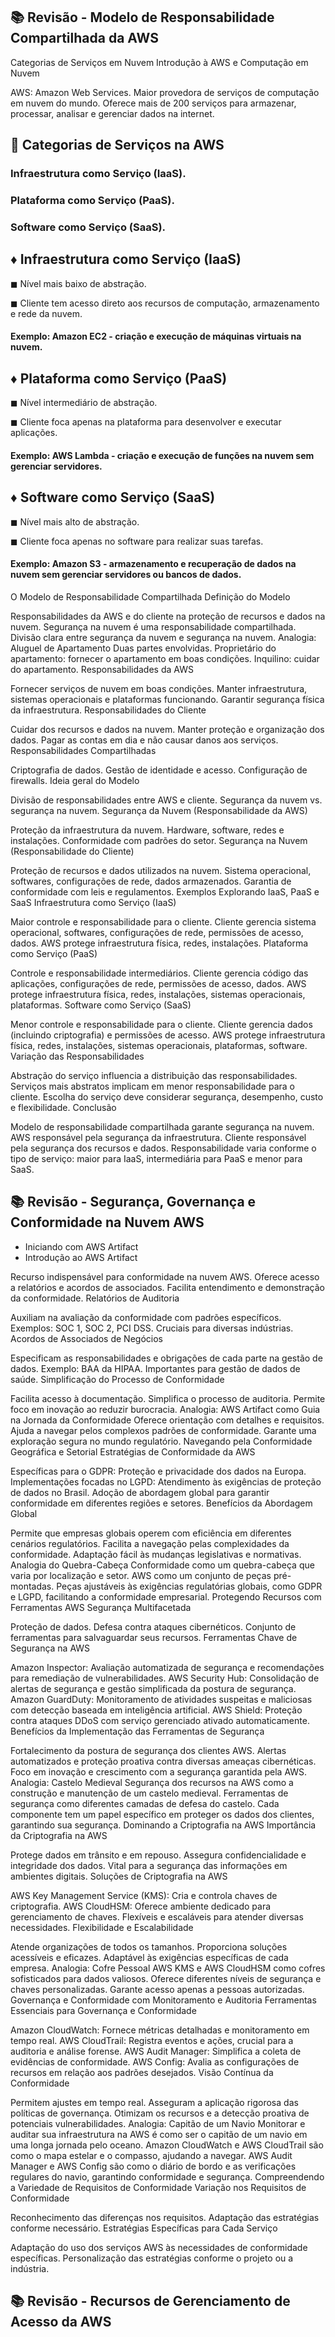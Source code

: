 ## 📚 Revisão - Modelo de Responsabilidade Compartilhada da AWS
Categorias de Serviços em Nuvem
Introdução à AWS e Computação em Nuvem

AWS: Amazon Web Services.
Maior provedora de serviços de computação em nuvem do mundo.
Oferece mais de 200 serviços para armazenar, processar, analisar e gerenciar dados na internet.

## 📍 Categorias de Serviços na AWS

### Infraestrutura como Serviço (IaaS).
### Plataforma como Serviço (PaaS).
### Software como Serviço (SaaS).

## ♦ Infraestrutura como Serviço (IaaS)
◼ Nível mais baixo de abstração.

◼ Cliente tem acesso direto aos recursos de computação, armazenamento e rede da nuvem.
#### Exemplo: Amazon EC2 - criação e execução de máquinas virtuais na nuvem.

## ♦ Plataforma como Serviço (PaaS)
◼ Nível intermediário de abstração.

◼ Cliente foca apenas na plataforma para desenvolver e executar aplicações.
#### Exemplo: AWS Lambda - criação e execução de funções na nuvem sem gerenciar servidores.

## ♦ Software como Serviço (SaaS)
◼ Nível mais alto de abstração.

◼ Cliente foca apenas no software para realizar suas tarefas.
#### Exemplo: Amazon S3 - armazenamento e recuperação de dados na nuvem sem gerenciar servidores ou bancos de dados.

O Modelo de Responsabilidade Compartilhada
Definição do Modelo

Responsabilidades da AWS e do cliente na proteção de recursos e dados na nuvem.
Segurança na nuvem é uma responsabilidade compartilhada.
Divisão clara entre segurança da nuvem e segurança na nuvem.
Analogia: Aluguel de Apartamento
Duas partes envolvidas.
Proprietário do apartamento: fornecer o apartamento em boas condições.
Inquilino: cuidar do apartamento.
Responsabilidades da AWS

Fornecer serviços de nuvem em boas condições.
Manter infraestrutura, sistemas operacionais e plataformas funcionando.
Garantir segurança física da infraestrutura.
Responsabilidades do Cliente

Cuidar dos recursos e dados na nuvem.
Manter proteção e organização dos dados.
Pagar as contas em dia e não causar danos aos serviços.
Responsabilidades Compartilhadas

Criptografia de dados.
Gestão de identidade e acesso.
Configuração de firewalls.
Ideia geral do Modelo

Divisão de responsabilidades entre AWS e cliente.
Segurança da nuvem vs. segurança na nuvem.
Segurança da Nuvem (Responsabilidade da AWS)

Proteção da infraestrutura da nuvem.
Hardware, software, redes e instalações.
Conformidade com padrões do setor.
Segurança na Nuvem (Responsabilidade do Cliente)

Proteção de recursos e dados utilizados na nuvem.
Sistema operacional, softwares, configurações de rede, dados armazenados.
Garantia de conformidade com leis e regulamentos.
Exemplos Explorando IaaS, PaaS e SaaS
Infraestrutura como Serviço (IaaS)

Maior controle e responsabilidade para o cliente.
Cliente gerencia sistema operacional, softwares, configurações de rede, permissões de acesso, dados.
AWS protege infraestrutura física, redes, instalações.
Plataforma como Serviço (PaaS)

Controle e responsabilidade intermediários.
Cliente gerencia código das aplicações, configurações de rede, permissões de acesso, dados.
AWS protege infraestrutura física, redes, instalações, sistemas operacionais, plataformas.
Software como Serviço (SaaS)

Menor controle e responsabilidade para o cliente.
Cliente gerencia dados (incluindo criptografia) e permissões de acesso.
AWS protege infraestrutura física, redes, instalações, sistemas operacionais, plataformas, software.
Variação das Responsabilidades

Abstração do serviço influencia a distribuição das responsabilidades.
Serviços mais abstratos implicam em menor responsabilidade para o cliente.
Escolha do serviço deve considerar segurança, desempenho, custo e flexibilidade.
Conclusão

Modelo de responsabilidade compartilhada garante segurança na nuvem.
AWS responsável pela segurança da infraestrutura.
Cliente responsável pela segurança dos recursos e dados.
Responsabilidade varia conforme o tipo de serviço: maior para IaaS, intermediária para PaaS e menor para SaaS.

## 📚 Revisão - Segurança, Governança e Conformidade na Nuvem AWS
- Iniciando com AWS Artifact
- Introdução ao AWS Artifact

Recurso indispensável para conformidade na nuvem AWS.
Oferece acesso a relatórios e acordos de associados.
Facilita entendimento e demonstração da conformidade.
Relatórios de Auditoria

Auxiliam na avaliação da conformidade com padrões específicos.
Exemplos: SOC 1, SOC 2, PCI DSS.
Cruciais para diversas indústrias.
Acordos de Associados de Negócios

Especificam as responsabilidades e obrigações de cada parte na gestão de dados.
Exemplo: BAA da HIPAA.
Importantes para gestão de dados de saúde.
Simplificação do Processo de Conformidade

Facilita acesso à documentação.
Simplifica o processo de auditoria.
Permite foco em inovação ao reduzir burocracia.
Analogia: AWS Artifact como Guia na Jornada da Conformidade
Oferece orientação com detalhes e requisitos.
Ajuda a navegar pelos complexos padrões de conformidade.
Garante uma exploração segura no mundo regulatório.
Navegando pela Conformidade Geográfica e Setorial
Estratégias de Conformidade da AWS

Específicas para o GDPR: Proteção e privacidade dos dados na Europa.
Implementações focadas no LGPD: Atendimento às exigências de proteção de dados no Brasil.
Adoção de abordagem global para garantir conformidade em diferentes regiões e setores.
Benefícios da Abordagem Global

Permite que empresas globais operem com eficiência em diferentes cenários regulatórios.
Facilita a navegação pelas complexidades da conformidade.
Adaptação fácil às mudanças legislativas e normativas.
Analogia do Quebra-Cabeça
Conformidade como um quebra-cabeça que varia por localização e setor.
AWS como um conjunto de peças pré-montadas.
Peças ajustáveis às exigências regulatórias globais, como GDPR e LGPD, facilitando a conformidade empresarial.
Protegendo Recursos com Ferramentas AWS
Segurança Multifacetada

Proteção de dados.
Defesa contra ataques cibernéticos.
Conjunto de ferramentas para salvaguardar seus recursos.
Ferramentas Chave de Segurança na AWS

Amazon Inspector: Avaliação automatizada de segurança e recomendações para remediação de vulnerabilidades.
AWS Security Hub: Consolidação de alertas de segurança e gestão simplificada da postura de segurança.
Amazon GuardDuty: Monitoramento de atividades suspeitas e maliciosas com detecção baseada em inteligência artificial.
AWS Shield: Proteção contra ataques DDoS com serviço gerenciado ativado automaticamente.
Benefícios da Implementação das Ferramentas de Segurança

Fortalecimento da postura de segurança dos clientes AWS.
Alertas automatizados e proteção proativa contra diversas ameaças cibernéticas.
Foco em inovação e crescimento com a segurança garantida pela AWS.
Analogia: Castelo Medieval
Segurança dos recursos na AWS como a construção e manutenção de um castelo medieval.
Ferramentas de segurança como diferentes camadas de defesa do castelo.
Cada componente tem um papel específico em proteger os dados dos clientes, garantindo sua segurança.
Dominando a Criptografia na AWS
Importância da Criptografia na AWS

Protege dados em trânsito e em repouso.
Assegura confidencialidade e integridade dos dados.
Vital para a segurança das informações em ambientes digitais.
Soluções de Criptografia na AWS

AWS Key Management Service (KMS): Cria e controla chaves de criptografia.
AWS CloudHSM: Oferece ambiente dedicado para gerenciamento de chaves.
Flexíveis e escaláveis para atender diversas necessidades.
Flexibilidade e Escalabilidade

Atende organizações de todos os tamanhos.
Proporciona soluções acessíveis e eficazes.
Adaptável às exigências específicas de cada empresa.
Analogia: Cofre Pessoal
AWS KMS e AWS CloudHSM como cofres sofisticados para dados valiosos.
Oferece diferentes níveis de segurança e chaves personalizadas.
Garante acesso apenas a pessoas autorizadas.
Governança e Conformidade com Monitoramento e Auditoria
Ferramentas Essenciais para Governança e Conformidade

Amazon CloudWatch: Fornece métricas detalhadas e monitoramento em tempo real.
AWS CloudTrail: Registra eventos e ações, crucial para a auditoria e análise forense.
AWS Audit Manager: Simplifica a coleta de evidências de conformidade.
AWS Config: Avalia as configurações de recursos em relação aos padrões desejados.
Visão Contínua da Conformidade

Permitem ajustes em tempo real.
Asseguram a aplicação rigorosa das políticas de governança.
Otimizam os recursos e a detecção proativa de potenciais vulnerabilidades.
Analogia: Capitão de um Navio
Monitorar e auditar sua infraestrutura na AWS é como ser o capitão de um navio em uma longa jornada pelo oceano.
Amazon CloudWatch e AWS CloudTrail são como o mapa estelar e o compasso, ajudando a navegar.
AWS Audit Manager e AWS Config são como o diário de bordo e as verificações regulares do navio, garantindo conformidade e segurança.
Compreendendo a Variedade de Requisitos de Conformidade
Variação nos Requisitos de Conformidade

Reconhecimento das diferenças nos requisitos.
Adaptação das estratégias conforme necessário.
Estratégias Específicas para Cada Serviço

Adaptação do uso dos serviços AWS às necessidades de conformidade específicas.
Personalização das estratégias conforme o projeto ou a indústria. 

## 📚 Revisão - Recursos de Gerenciamento de Acesso da AWS


